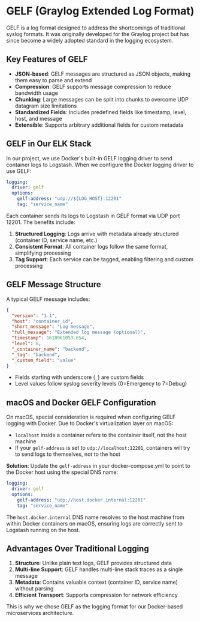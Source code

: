 # GELF (Graylog Extended Log Format)

GELF is a log format designed to address the shortcomings of traditional syslog formats. It was originally developed for the Graylog project but has since become a widely adopted standard in the logging ecosystem.

## Key Features of GELF

- **JSON-based**: GELF messages are structured as JSON objects, making them easy to parse and extend
- **Compression**: GELF supports message compression to reduce bandwidth usage
- **Chunking**: Large messages can be split into chunks to overcome UDP datagram size limitations
- **Standardized Fields**: Includes predefined fields like timestamp, level, host, and message
- **Extensible**: Supports arbitrary additional fields for custom metadata

## GELF in Our ELK Stack

In our project, we use Docker's built-in GELF logging driver to send container logs to Logstash. When we configure the Docker logging driver to use GELF:

```yaml
logging:
  driver: gelf
  options:
    gelf-address: "udp://${LOG_HOST}:12201"
    tag: "service_name"
```

Each container sends its logs to Logstash in GELF format via UDP port 12201. The benefits include:

1. **Structured Logging**: Logs arrive with metadata already structured (container ID, service name, etc.)
2. **Consistent Format**: All container logs follow the same format, simplifying processing
3. **Tag Support**: Each service can be tagged, enabling filtering and custom processing

## GELF Message Structure

A typical GELF message includes:

```json
{
  "version": "1.1",
  "host": "container_id",
  "short_message": "Log message",
  "full_message": "Extended log message (optional)",
  "timestamp": 1618961053.654,
  "level": 6,
  "_container_name": "backend",
  "_tag": "backend",
  "_custom_field": "value"
}
```

- Fields starting with underscore (`_`) are custom fields
- Level values follow syslog severity levels (0=Emergency to 7=Debug)

## macOS and Docker GELF Configuration

On macOS, special consideration is required when configuring GELF logging with Docker. Due to Docker's virtualization layer on macOS:

- `localhost` inside a container refers to the container itself, not the host machine
- If your `gelf-address` is set to `udp://localhost:12201`, containers will try to send logs to themselves, not to the host

**Solution**: Update the `gelf-address` in your docker-compose.yml to point to the Docker host using the special DNS name:

```yaml
logging:
  driver: gelf
  options:
    gelf-address: "udp://host.docker.internal:12201"
    tag: "service_name"
```

The `host.docker.internal` DNS name resolves to the host machine from within Docker containers on macOS, ensuring logs are correctly sent to Logstash running on the host.

## Advantages Over Traditional Logging

1. **Structure**: Unlike plain text logs, GELF provides structured data
2. **Multi-line Support**: GELF handles multi-line stack traces as a single message
3. **Metadata**: Contains valuable context (container ID, service name) without parsing
4. **Efficient Transport**: Supports compression for network efficiency

This is why we chose GELF as the logging format for our Docker-based microservices architecture.